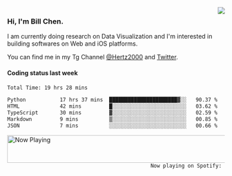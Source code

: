 <img  align="right" src="https://github-readme-stats.vercel.app/api?username=BillChen2k&show_icons=false&count_private=true&hide_title=true">

### Hi, I'm Bill Chen.

I am currently doing research on Data Visualization and I'm interested in building softwares on Web and iOS platforms.

You can find me in my Tg Channel [@Hertz2000](https://t.me/Hertz2000) and [Twitter](https://twitter.com/billchen2k).

#### Coding status last week

<!--START_SECTION:waka-->

```txt
Total Time: 19 hrs 28 mins

Python           17 hrs 37 mins  ██████████████████████▓░░   90.37 %
HTML             42 mins         █░░░░░░░░░░░░░░░░░░░░░░░░   03.62 %
TypeScript       30 mins         ▓░░░░░░░░░░░░░░░░░░░░░░░░   02.59 %
Markdown         9 mins          ▒░░░░░░░░░░░░░░░░░░░░░░░░   00.85 %
JSON             7 mins          ░░░░░░░░░░░░░░░░░░░░░░░░░   00.66 %
```

<!--END_SECTION:waka-->


<div>
<a href="https://spotify-now-playing.billchen2k.vercel.app/now-playing?open">
   <img align="right" src="https://spotify-now-playing.billchen2k.vercel.app/now-playing" width="540" height="64" alt="Now Playing">
</a>
</div>

<div>
<p align="right"><code>Now playing on Spotify: </code></p>
</div>

<!--
**BillChen2K/BillChen2K** is a ✨ _special_ ✨ repository because its `README.md` (this file) appears on your GitHub profile.

Here are some ideas to get you started:

- 🔭 I’m currently working on ...
- 🌱 I’m currently learning ...
- 👯 I’m looking to collaborate on ...
- 🤔 I’m looking for help with ...
- 💬 Ask me about ...
- 📫 How to reach me: ...
- 😄 Pronouns: ...
- ⚡ Fun fact: ...
-->

